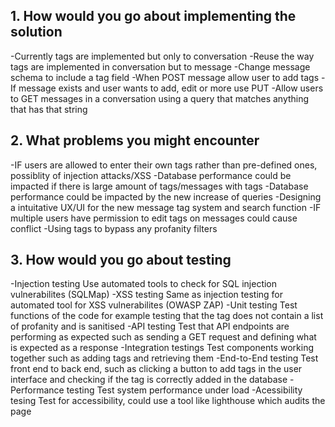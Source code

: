 ## 1. How would you go about implementing the solution
-Currently tags are implemented but only to conversation
-Reuse the way tags are implemented in conversation but to message
-Change message schema to include a tag field
-When POST message allow user to add tags 
-If message exists and user wants to add, edit or more use PUT
-Allow users to GET messages in a conversation using a query that matches anything that has that string

## 2. What problems you might encounter
-IF users are allowed to enter their own tags rather than pre-defined ones, possiblity of injection attacks/XSS
-Database performance could be impacted if there is large amount of tags/messages with tags
-Database performance could be impacted by the new increase of queries
-Designing a intuitative UX/UI for the new message tag system and search function
-IF multiple users have permission to edit tags on messages could cause conflict
-Using tags to bypass any profanity filters

## 3. How would you go about testing
-Injection testing       Use automated tools to check for SQL injection vulnerabilites (SQLMap)
-XSS testing             Same as injection testing for automated tool for XSS vulnerabilites (OWASP ZAP)
-Unit testing            Test functions of the code for example testing that the tag does not contain a list of profanity and is sanitised
-API testing             Test that API endpoints are performing as expected such as sending a GET request and defining what is expected as a response
-Integration testings    Test components working together such as adding tags and retrieving them
-End-to-End testing      Test front end to back end, such as clicking a button to add tags in the user interface and checking if the tag is correctly added in the database
-Performance testing     Test system performance under load 
-Acessibility tesing     Test for accessibility, could use a tool like lighthouse which audits the page

